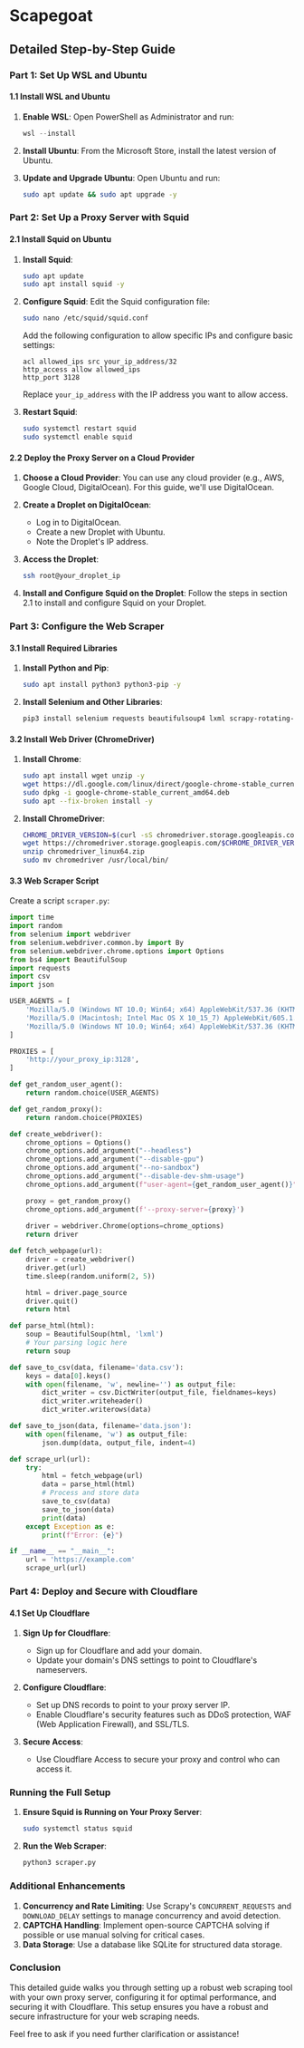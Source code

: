 # Scapegoat

## Detailed Step-by-Step Guide

### Part 1: Set Up WSL and Ubuntu

#### 1.1 Install WSL and Ubuntu

1. **Enable WSL**:
   Open PowerShell as Administrator and run:
   ```powershell
   wsl --install
   ```

2. **Install Ubuntu**:
   From the Microsoft Store, install the latest version of Ubuntu.

3. **Update and Upgrade Ubuntu**:
   Open Ubuntu and run:
   ```bash
   sudo apt update && sudo apt upgrade -y
   ```

### Part 2: Set Up a Proxy Server with Squid

#### 2.1 Install Squid on Ubuntu

1. **Install Squid**:
   ```bash
   sudo apt update
   sudo apt install squid -y
   ```

2. **Configure Squid**:
   Edit the Squid configuration file:
   ```bash
   sudo nano /etc/squid/squid.conf
   ```

   Add the following configuration to allow specific IPs and configure basic settings:
   ```
   acl allowed_ips src your_ip_address/32
   http_access allow allowed_ips
   http_port 3128
   ```

   Replace `your_ip_address` with the IP address you want to allow access.

3. **Restart Squid**:
   ```bash
   sudo systemctl restart squid
   sudo systemctl enable squid
   ```

#### 2.2 Deploy the Proxy Server on a Cloud Provider

1. **Choose a Cloud Provider**:
   You can use any cloud provider (e.g., AWS, Google Cloud, DigitalOcean). For this guide, we'll use DigitalOcean.

2. **Create a Droplet on DigitalOcean**:
   - Log in to DigitalOcean.
   - Create a new Droplet with Ubuntu.
   - Note the Droplet's IP address.

3. **Access the Droplet**:
   ```bash
   ssh root@your_droplet_ip
   ```

4. **Install and Configure Squid on the Droplet**:
   Follow the steps in section 2.1 to install and configure Squid on your Droplet.

### Part 3: Configure the Web Scraper

#### 3.1 Install Required Libraries

1. **Install Python and Pip**:
   ```bash
   sudo apt install python3 python3-pip -y
   ```

2. **Install Selenium and Other Libraries**:
   ```bash
   pip3 install selenium requests beautifulsoup4 lxml scrapy-rotating-proxies
   ```

#### 3.2 Install Web Driver (ChromeDriver)

1. **Install Chrome**:
   ```bash
   sudo apt install wget unzip -y
   wget https://dl.google.com/linux/direct/google-chrome-stable_current_amd64.deb
   sudo dpkg -i google-chrome-stable_current_amd64.deb
   sudo apt --fix-broken install -y
   ```

2. **Install ChromeDriver**:
   ```bash
   CHROME_DRIVER_VERSION=$(curl -sS chromedriver.storage.googleapis.com/LATEST_RELEASE)
   wget https://chromedriver.storage.googleapis.com/$CHROME_DRIVER_VERSION/chromedriver_linux64.zip
   unzip chromedriver_linux64.zip
   sudo mv chromedriver /usr/local/bin/
   ```

#### 3.3 Web Scraper Script

Create a script `scraper.py`:

```python
import time
import random
from selenium import webdriver
from selenium.webdriver.common.by import By
from selenium.webdriver.chrome.options import Options
from bs4 import BeautifulSoup
import requests
import csv
import json

USER_AGENTS = [
    'Mozilla/5.0 (Windows NT 10.0; Win64; x64) AppleWebKit/537.36 (KHTML, like Gecko) Chrome/91.0.4472.124 Safari/537.36',
    'Mozilla/5.0 (Macintosh; Intel Mac OS X 10_15_7) AppleWebKit/605.1.15 (KHTML, like Gecko) Version/14.0.3 Safari/605.1.15',
    'Mozilla/5.0 (Windows NT 10.0; Win64; x64) AppleWebKit/537.36 (KHTML, like Gecko) Chrome/58.0.3029.110 Safari/537.36 Edge/16.16299',
]

PROXIES = [
    'http://your_proxy_ip:3128',
]

def get_random_user_agent():
    return random.choice(USER_AGENTS)

def get_random_proxy():
    return random.choice(PROXIES)

def create_webdriver():
    chrome_options = Options()
    chrome_options.add_argument("--headless")
    chrome_options.add_argument("--disable-gpu")
    chrome_options.add_argument("--no-sandbox")
    chrome_options.add_argument("--disable-dev-shm-usage")
    chrome_options.add_argument(f"user-agent={get_random_user_agent()}")

    proxy = get_random_proxy()
    chrome_options.add_argument(f'--proxy-server={proxy}')
    
    driver = webdriver.Chrome(options=chrome_options)
    return driver

def fetch_webpage(url):
    driver = create_webdriver()
    driver.get(url)
    time.sleep(random.uniform(2, 5))

    html = driver.page_source
    driver.quit()
    return html

def parse_html(html):
    soup = BeautifulSoup(html, 'lxml')
    # Your parsing logic here
    return soup

def save_to_csv(data, filename='data.csv'):
    keys = data[0].keys()
    with open(filename, 'w', newline='') as output_file:
        dict_writer = csv.DictWriter(output_file, fieldnames=keys)
        dict_writer.writeheader()
        dict_writer.writerows(data)

def save_to_json(data, filename='data.json'):
    with open(filename, 'w') as output_file:
        json.dump(data, output_file, indent=4)

def scrape_url(url):
    try:
        html = fetch_webpage(url)
        data = parse_html(html)
        # Process and store data
        save_to_csv(data)
        save_to_json(data)
        print(data)
    except Exception as e:
        print(f"Error: {e}")

if __name__ == "__main__":
    url = 'https://example.com'
    scrape_url(url)
```

### Part 4: Deploy and Secure with Cloudflare

#### 4.1 Set Up Cloudflare

1. **Sign Up for Cloudflare**:
   - Sign up for Cloudflare and add your domain.
   - Update your domain's DNS settings to point to Cloudflare's nameservers.

2. **Configure Cloudflare**:
   - Set up DNS records to point to your proxy server IP.
   - Enable Cloudflare's security features such as DDoS protection, WAF (Web Application Firewall), and SSL/TLS.

3. **Secure Access**:
   - Use Cloudflare Access to secure your proxy and control who can access it.

### Running the Full Setup

1. **Ensure Squid is Running on Your Proxy Server**:
   ```bash
   sudo systemctl status squid
   ```

2. **Run the Web Scraper**:
   ```bash
   python3 scraper.py
   ```

### Additional Enhancements

1. **Concurrency and Rate Limiting**: Use Scrapy's `CONCURRENT_REQUESTS` and `DOWNLOAD_DELAY` settings to manage concurrency and avoid detection.
2. **CAPTCHA Handling**: Implement open-source CAPTCHA solving if possible or use manual solving for critical cases.
3. **Data Storage**: Use a database like SQLite for structured data storage.

### Conclusion

This detailed guide walks you through setting up a robust web scraping tool with your own proxy server, configuring it for optimal performance, and securing it with Cloudflare. This setup ensures you have a robust and secure infrastructure for your web scraping needs.

Feel free to ask if you need further clarification or assistance!
